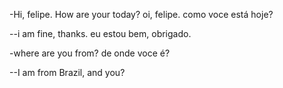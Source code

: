 -Hi, felipe. How are your today?
oi, felipe. como voce está hoje?

--i am fine, thanks.
eu estou bem, obrigado.

-where are you from?
de onde voce é?

--I am from Brazil, and you?